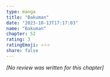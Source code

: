 ```yaml
---
type: manga
title: "Bakuman"
date: "2023-10-13T17:17:03"
name: "Bakuman"
chapter: 52
rating: 3
ratingEmoji: ⭐️⭐️⭐️
share: false
---
```


*[No review was written for this chapter]*
